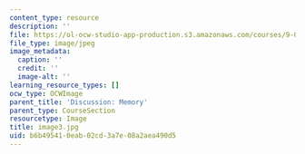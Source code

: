 ```yaml
---
content_type: resource
description: ''
file: https://ol-ocw-studio-app-production.s3.amazonaws.com/courses/9-00sc-introduction-to-psychology-fall-2011/b6b495410eab02cd3a7e08a2aea490d5_image3.jpg
file_type: image/jpeg
image_metadata:
  caption: ''
  credit: ''
  image-alt: ''
learning_resource_types: []
ocw_type: OCWImage
parent_title: 'Discussion: Memory'
parent_type: CourseSection
resourcetype: Image
title: image3.jpg
uid: b6b49541-0eab-02cd-3a7e-08a2aea490d5
---
```

